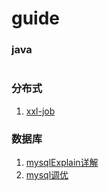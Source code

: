 # guide
### java
```
```
### 分布式
1. [xxl-job](https://www.xuxueli.com/xxl-job/)

### 数据库
1. [mysqlExplain详解](https://blog.csdn.net/freedomai/article/details/45049719)
2. [mysql调优](https://shimo.im/docs/Phwc86xH6r8tqcY6/read)
